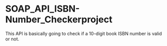 # SOAP_API_ISBN-Number_Checkerproject
This API is basically going to check if a 10-digit book ISBN number is valid or not.

